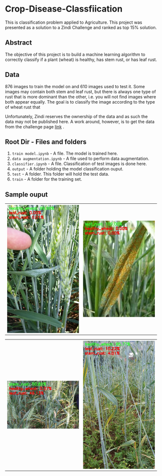 # Crop-Disease-Classfiication
This is classification problem applied to Agriculture. 
This project was presented as a solution to a Zindi
Challenge and ranked as top 15% solution.

## Abstract
The objective of this project is to build a machine 
learning algorithm to correctly classify if a 
plant (wheat) is healthy, has stem rust, or has 
leaf rust.

## Data
876 images to train the model on 
and 610 images used to test it. Some images 
may contain both stem and leaf rust, but there is 
always one type of rust that is more dominant 
than the other, i.e. you will not find images 
where both appear equally. The goal is to classify 
the image according to the type of wheat rust that 


Unfortunately, Zindi reserves the ownership of the data 
and as such the data may not be published here.
A work around, however, is to get the data from the challenge
page [link](https://zindi.africa/competitions/iclr-workshop-challenge-1-cgiar-computer-vision-for-crop-disease/data)
.

## Root Dir - Files and folders
1. `train model.ipynb` - A file. The model is trained here.
2. `data augmentation.ipynb` - A file used to perform
data augmentation.
3. `classifier.ipynb` - A file. Classification of test images
is done here.
4. `output` - A folder holding the model classification
ouput.
5. `test` - A folder. This folder will hold the test data.
6. `train` - A folder for the training set.

## Sample ouput

<table style="width:100%">
  <tr>
    <th><img src="output/N567QP.jpg" width=400></th>
    <th><img src="output/QJE37W.jpg" width=400></th>
  </tr>
</table>

<table style="width:100%">
  <tr>
    <th><img src="output/QP94SG.JPG" width=400></th>
    <th><img src="output/X1UJGJ.jpg" width=400></th>
  </tr>
</table>







 
